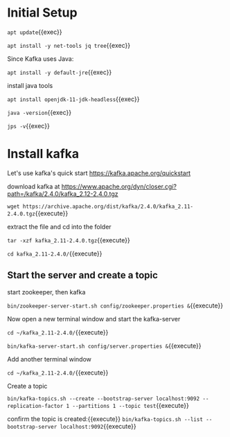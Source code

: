 # Initial Setup

`apt update`{{exec}}

`apt install -y net-tools jq tree`{{exec}}

Since Kafka uses Java:

`apt install -y default-jre`{{exec}}

install java tools

`apt install openjdk-11-jdk-headless`{{exec}}

`java -version`{{exec}}

`jps -v`{{exec}}


# Install kafka

Let's use kafka's quick start
https://kafka.apache.org/quickstart

download kafka at
https://www.apache.org/dyn/closer.cgi?path=/kafka/2.4.0/kafka_2.12-2.4.0.tgz


`wget https://archive.apache.org/dist/kafka/2.4.0/kafka_2.11-2.4.0.tgz`{{execute}}

extract the file and cd into the folder

`tar -xzf kafka_2.11-2.4.0.tgz`{{execute}}

`cd kafka_2.11-2.4.0/`{{execute}}

## Start the server and create a topic

start zookeeper, then kafka

`bin/zookeeper-server-start.sh config/zookeeper.properties &`{{execute}}

Now open a new terminal window and start the kafka-server

`cd ~/kafka_2.11-2.4.0/`{{execute}}

`bin/kafka-server-start.sh config/server.properties &`{{execute}}

Add another terminal window

`cd ~/kafka_2.11-2.4.0/`{{execute}}

Create a topic

`bin/kafka-topics.sh --create --bootstrap-server localhost:9092 --replication-factor 1 --partitions 1 --topic test`{{execute}}

confirm the topic is created:{{execute}}
`bin/kafka-topics.sh --list --bootstrap-server localhost:9092`{{execute}}

